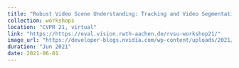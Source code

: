 ```yaml
---
title: "Robust Video Scene Understanding: Tracking and Video Segmentation"
collection: workshops
location: "CVPR 21, virtual"
link: "https://https://eval.vision.rwth-aachen.de/rvsu-workshop21/"
image_url: "https://developer-blogs.nvidia.com/wp-content/uploads/2021/06/CVPR-2021-NVIDIA.png"  
duration: "Jun 2021"
date: 2021-06-01
---
```


